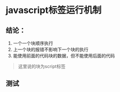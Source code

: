 # javascript标签运行机制

## 结论：

1. 一个一个块顺序执行
2. 上一个块的报错不影响下一个块的执行
3. 能使用前面的代码块的数据，但不能使用后面的代码

> 这里说的块为script标签



## 测试





